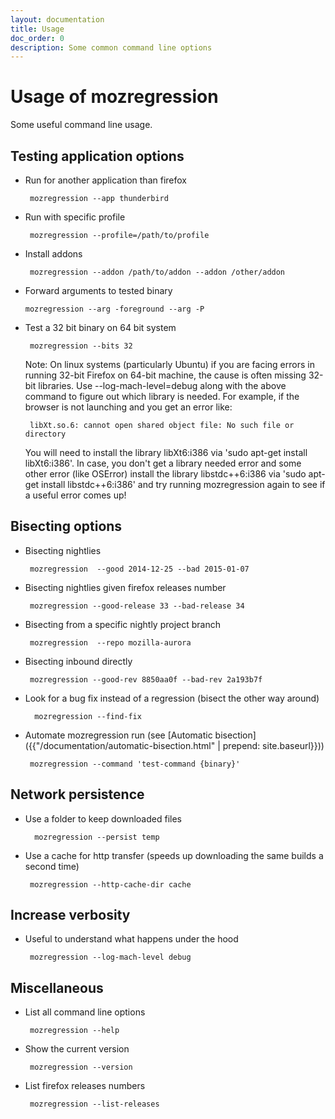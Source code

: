 ```yaml
---
layout: documentation
title: Usage
doc_order: 0
description: Some common command line options
---
```


# Usage of mozregression

Some useful command line usage.


## Testing application options

- Run for another application than firefox

       mozregression --app thunderbird

- Run with specific profile

       mozregression --profile=/path/to/profile

- Install addons

       mozregression --addon /path/to/addon --addon /other/addon

-  Forward arguments to tested binary

       mozregression --arg -foreground --arg -P

- Test a 32 bit binary on 64 bit system

       mozregression --bits 32

  Note: On linux systems (particularly Ubuntu) if you are facing errors in running 32-bit Firefox on
  64-bit machine, the cause is often missing 32-bit libraries. Use --log-mach-level=debug along with the
  above command to figure out which library is needed. For example, if the browser is not launching and
  you get an error like:

       libXt.so.6: cannot open shared object file: No such file or directory

  You will need to install the library libXt6:i386 via 'sudo apt-get install libXt6:i386'. In case,
  you don't get a library needed error and some other error (like OSError) install the library
  libstdc++6:i386 via 'sudo apt-get install libstdc++6:i386' and try running mozregression again to see if
  a useful error comes up!

## Bisecting options

- Bisecting nightlies

       mozregression  --good 2014-12-25 --bad 2015-01-07

- Bisecting nightlies given firefox releases number

       mozregression --good-release 33 --bad-release 34

- Bisecting from a specific nightly project branch

       mozregression  --repo mozilla-aurora

- Bisecting inbound directly

       mozregression --good-rev 8850aa0f --bad-rev 2a193b7f

- Look for a bug fix instead of a regression (bisect the other way around)

        mozregression --find-fix

- Automate mozregression run (see [Automatic bisection]({{"/documentation/automatic-bisection.html" | prepend: site.baseurl}}))

       mozregression --command 'test-command {binary}'

## Network persistence

- Use a folder to keep downloaded files

        mozregression --persist temp

- Use a cache for http transfer (speeds up downloading the same builds a second time)

       mozregression --http-cache-dir cache


## Increase verbosity

- Useful to understand what happens under the hood

       mozregression --log-mach-level debug

## Miscellaneous

- List all command line options

       mozregression --help

- Show the current version

       mozregression --version

- List firefox releases numbers

       mozregression --list-releases
